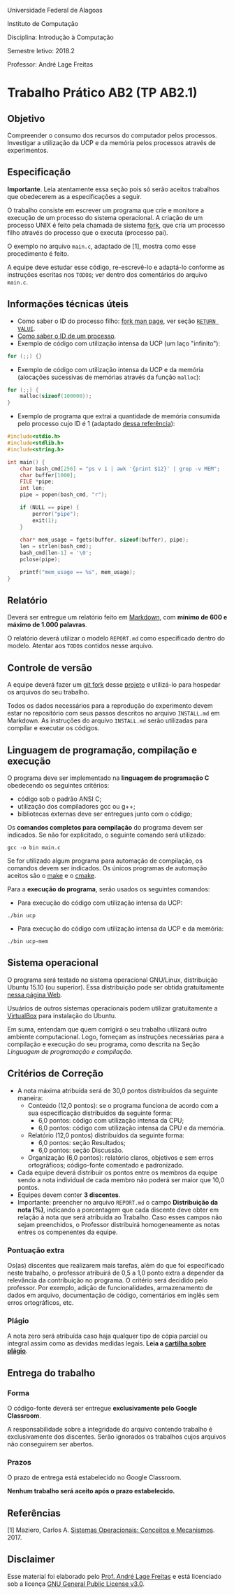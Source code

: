 
Universidade Federal de Alagoas

Instituto de Computação

Disciplina: Introdução à Computação

Semestre letivo: 2018.2

Professor: André Lage Freitas

# Trabalho Prático AB2 (TP AB2.1)

## Objetivo

Compreender o consumo dos recursos do computador pelos processos. Investigar a utilização da UCP e da memória pelos processos através de experimentos.

## Especificação

**Importante**. Leia atentamente essa seção pois só serão aceitos trabalhos que obedecerem as a especificações a seguir. 

O trabalho consiste em escrever um programa que crie e monitore a execução de um processo do sistema operacional. A criação de um processo UNIX é feito pela chamada de sistema [fork](http://man7.org/linux/man-pages/man2/fork.2.html), que cria um processo filho através do processo que o executa (processo pai).

O exemplo no arquivo `main.c`, adaptado de [1], mostra como esse procedimento é feito.

A equipe deve estudar esse código, re-escrevê-lo e adaptá-lo conforme as instruções escritas nos `TODO`s; ver dentro dos comentários do arquivo `main.c`.

## Informações técnicas úteis

* Como saber o ID do processo filho: [fork man page](http://man7.org/linux/man-pages/man2/fork.2.html), ver seção [`RETURN VALUE`](http://man7.org/linux/man-pages/man2/fork.2.html#RETURN_VALUE).
* [Como saber o ID de um processo](https://ubuntuforums.org/showthread.php?t=1430052).
* Exemplo de código com utilização intensa da UCP (um laço "infinito"):

```c
for (;;) {}
```

* Exemplo de código com utilização intensa da UCP e da memória (alocações sucessivas de memórias através da função `malloc`):

```c
for (;;) {
	malloc(sizeof(100000));
}
```
* Exemplo de programa que extrai a quantidade de memória consumida pelo processo cujo ID é 1 (adaptado [dessa referência](https://stackoverflow.com/questions/14393762/executing-bash-command-and-getting-the-output-in-c)):

```c
#include<stdio.h>
#include<stdlib.h>
#include<string.h>

int main() {
	char bash_cmd[256] = "ps v 1 | awk '{print $12}' | grep -v MEM";
	char buffer[1000];
	FILE *pipe;
	int len; 
	pipe = popen(bash_cmd, "r");

	if (NULL == pipe) {
		perror("pipe");
		exit(1);
	} 
	
	char* mem_usage = fgets(buffer, sizeof(buffer), pipe);
	len = strlen(bash_cmd);
	bash_cmd[len-1] = '\0'; 
	pclose(pipe);

	printf("mem_usage == %s", mem_usage);
}
```
 

## Relatório

Deverá ser entregue um relatório feito em [Markdown](https://en.wikipedia.org/wiki/Markdown), com **mínimo de 600 e máximo de 1.000 palavras**. 

O relatório deverá utilizar o modelo ```REPORT.md``` como especificado dentro do modelo.  Atentar aos `TODO`s contidos nesse arquivo.

## Controle de versão

A equipe deverá fazer um [git fork](https://help.github.com/articles/fork-a-repo/) desse [projeto](https://github.com/alage/TODO) e utilizá-lo para hospedar os arquivos do seu trabalho.

Todos os dados necessários para a reprodução do experimento devem estar no repositório com seus passos descritos no arquivo ```INSTALL.md``` em Markdown. As instruções do arquivo ```INSTALL.md``` serão utilizadas para compilar e executar os códigos.

## Linguagem de programação, compilação e execução

O programa deve ser implementado na **linguagem de programação C** obedecendo os seguintes critérios:

* código sob o padrão ANSI C;
* utilização dos compiladores gcc ou g++;
* bibliotecas externas deve ser entregues junto com o código;

Os **comandos completos para compilação** do programa devem ser indicados. Se não for explicitado, o seguinte comando será utilizado:

```
gcc -o bin main.c 
```

Se for utilizado algum programa para automação de compilação, os comandos devem ser indicados. Os únicos programas de automação aceitos são o [make](https://www.gnu.org/software/make/) e o [cmake](http://www.cmake.org).

Para a **execução do programa**, serão usados os seguintes comandos:

* Para execução do código com utilização intensa da UCP:

```
./bin ucp
```

* Para execução do código com utilização intensa da UCP e da memória:

```
./bin ucp-mem
```

## Sistema operacional

O programa será testado no sistema operacional GNU/Linux, distribuição Ubuntu 15.10 (ou superior). Essa distribuição pode ser obtida gratuitamente [nessa página Web](http://www.ubuntu.com/download/desktop).

Usuários de outros sistemas operacionais podem utilizar gratuitamente a [VirtualBox](https://www.virtualbox.org/wiki/Downloads) para instalação do Ubuntu.
 
Em suma, entendam que quem corrigirá o seu trabalho utilizará outro ambiente computacional. Logo, forneçam as instruções necessárias para a compilação e execução do seu programa, como descrita na Seção _Linguagem de programação e compilação_.

## Critérios de Correção

* A nota máxima atribuída será de 30,0 pontos distribuídos da seguinte maneira:
	* Conteúdo (12,0 pontos): se o programa funciona de acordo com a sua especificação distribuídos da seguinte forma:
		* 6,0 pontos: código com utilização intensa da CPU;
		* 6,0 pontos: código com utilização intensa da CPU e da memória.
	* Relatório (12,0 pontos) distribuídos da seguinte forma: 
		* 6,0 pontos: seção Resultados;
		* 6,0 pontos: seção Discussão.
	* Organização (6,0 pontos): relatório claros, objetivos e sem erros ortográficos; código-fonte comentado e padronizado.
* Cada equipe deverá distribuir os pontos entre os membros da equipe sendo a nota individual de cada membro não poderá ser maior que 10,0 pontos.
* Equipes devem conter **3 discentes**.
 * Importante: preencher no arquivo `REPORT.md` o campo **Distribuição da nota (%)**, indicando a porcentagem que cada discente deve obter em relação à nota que será atribuída ao Trabalho. Caso esses campos não sejam preenchidos, o Professor distribuirá homogeneamente as notas entres os compenentes da equipe.

 
### Pontuação extra

Os(as) discentes que realizarem mais tarefas, além do que foi especificado neste trabalho, o professor atribuirá de 0,5 a 1,0 ponto extra a depender da relevância da contribuição no programa. O critério será decidido pelo professor. Por exemplo, adição de funcionalidades, armazenamento de dados em arquivo, documentação de código, comentários em inglês sem erros ortográficos, etc.

### Plágio

A nota zero será atribuída caso haja qualquer tipo de cópia parcial ou integral assim como as devidas medidas legais. **Leia a [cartilha sobre plágio](http://www.noticias.uff.br/arquivos/cartilha-sobre-plagio-academico.pdf)**.


## Entrega do trabalho

### Forma 

O código-fonte deverá ser entregue **exclusivamente pelo Google Classroom**.

A responsabilidade sobre a integridade do arquivo contendo trabalho é exclusivamente dos discentes.  Serão ignorados os trabalhos cujos arquivos não conseguirem ser abertos.

### Prazos

O prazo de entrega está estabelecido no Google Classroom.

**Nenhum trabalho será aceito após o prazo estabelecido.**

## Referências

[1] Maziero, Carlos A. [Sistemas Operacionais: Conceitos e Mecanismos](http://wiki.inf.ufpr.br/maziero/lib/exe/fetch.php?media=so:so-livro.pdf). 2017.

## Disclaimer

Esse material foi elaborado pelo [Prof. André Lage Freitas](https://sites.google.com/a/ic.ufal.br/andrelage/) e está licenciado sob a licença [GNU General Public License v3.0](https://www.gnu.org/licenses/gpl-3.0-standalone.html).
